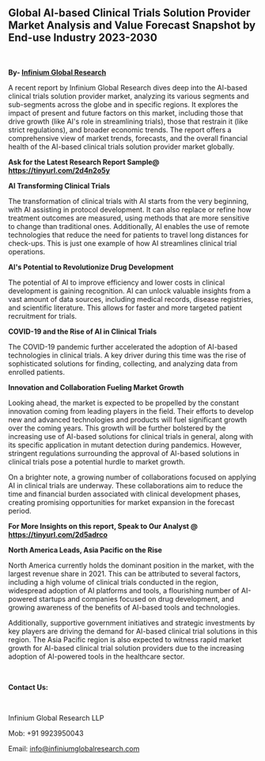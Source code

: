 <h2><strong>Global AI-based Clinical Trials Solution Provider Market Analysis and Value Forecast Snapshot by End-use Industry 2023-2030</strong></h2>
<p>&nbsp;</p>
<p><strong>By- </strong><a href="https://www.infiniumglobalresearch.com"><strong>Infinium Global Research</strong></a></p>
<p>A recent report by Infinium Global Research dives deep into the AI-based clinical trials solution provider market, analyzing its various segments and sub-segments across the globe and in specific regions. It explores the impact of present and future factors on this market, including those that drive growth (like AI's role in streamlining trials), those that restrain it (like strict regulations), and broader economic trends. The report offers a comprehensive view of market trends, forecasts, and the overall financial health of the AI-based clinical trials solution provider market globally.</p>
<p><strong>Ask for the Latest Research Report Sample@ </strong><a href="https://tinyurl.com/2d4n2o5y"><strong>https://tinyurl.com/2d4n2o5y</strong></a></p>
<p><strong>AI Transforming Clinical Trials</strong></p>
<p>The transformation of clinical trials with AI starts from the very beginning, with AI assisting in protocol development. It can also replace or refine how treatment outcomes are measured, using methods that are more sensitive to change than traditional ones. Additionally, AI enables the use of remote technologies that reduce the need for patients to travel long distances for check-ups. This is just one example of how AI streamlines clinical trial operations.</p>
<p><strong>AI's Potential to Revolutionize Drug Development</strong></p>
<p>The potential of AI to improve efficiency and lower costs in clinical development is gaining recognition. AI can unlock valuable insights from a vast amount of data sources, including medical records, disease registries, and scientific literature. This allows for faster and more targeted patient recruitment for trials.</p>
<p><strong>COVID-19 and the Rise of AI in Clinical Trials</strong></p>
<p>The COVID-19 pandemic further accelerated the adoption of AI-based technologies in clinical trials. A key driver during this time was the rise of sophisticated solutions for finding, collecting, and analyzing data from enrolled patients.</p>
<p><strong>Innovation and Collaboration Fueling Market Growth</strong></p>
<p>Looking ahead, the market is expected to be propelled by the constant innovation coming from leading players in the field. Their efforts to develop new and advanced technologies and products will fuel significant growth over the coming years. This growth will be further bolstered by the increasing use of AI-based solutions for clinical trials in general, along with its specific application in mutant detection during pandemics. However, stringent regulations surrounding the approval of AI-based solutions in clinical trials pose a potential hurdle to market growth.</p>
<p>On a brighter note, a growing number of collaborations focused on applying AI in clinical trials are underway. These collaborations aim to reduce the time and financial burden associated with clinical development phases, creating promising opportunities for market expansion in the forecast period.</p>
<p><strong>For More Insights on this report, Speak to Our Analyst @ </strong><a href="https://tinyurl.com/2d5adrco"><strong>https://tinyurl.com/2d5adrco</strong></a></p>
<p><strong>North America Leads, Asia Pacific on the Rise</strong></p>
<p>North America currently holds the dominant position in the market, with the largest revenue share in 2021. This can be attributed to several factors, including a high volume of clinical trials conducted in the region, widespread adoption of AI platforms and tools, a flourishing number of AI-powered startups and companies focused on drug development, and growing awareness of the benefits of AI-based tools and technologies.</p>
<p>Additionally, supportive government initiatives and strategic investments by key players are driving the demand for AI-based clinical trial solutions in this region. The Asia Pacific region is also expected to witness rapid market growth for AI-based clinical trial solution providers due to the increasing adoption of AI-powered tools in the healthcare sector.</p>
<p>&nbsp;</p>
<p><strong>Contact Us:</strong></p>
<p>&nbsp;</p>
<p>Infinium Global Research LLP</p>
<p>Mob: +91 9923950043</p>
<p>Email: <a href="mailto:info@infiniumglobalresearch.com">info@infiniumglobalresearch.com</a></p>